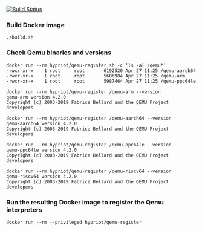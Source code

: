 [![Build Status](https://circleci.com/gh/hypriot/qemu-register.svg?style=svg)](https://circleci.com/gh/hypriot/qemu-register)

### Build Docker image
```
./build.sh
```


### Check Qemu binaries and versions
```
docker run --rm hypriot/qemu-register sh -c 'ls -al /qemu*'
-rwxr-xr-x    1 root     root       6192520 Apr 27 11:25 /qemu-aarch64
-rwxr-xr-x    1 root     root       5606984 Apr 27 11:25 /qemu-arm
-rwxr-xr-x    1 root     root       5987464 Apr 27 11:25 /qemu-ppc64le

docker run --rm hypriot/qemu-register /qemu-arm --version
qemu-arm version 4.2.0
Copyright (c) 2003-2019 Fabrice Bellard and the QEMU Project developers

docker run --rm hypriot/qemu-register /qemu-aarch64 --version
qemu-aarch64 version 4.2.0
Copyright (c) 2003-2019 Fabrice Bellard and the QEMU Project developers

docker run --rm hypriot/qemu-register /qemu-ppc64le --version
qemu-ppc64le version 4.2.0
Copyright (c) 2003-2019 Fabrice Bellard and the QEMU Project developers

docker run --rm hypriot/qemu-register /qemu-riscv64 --version
qemu-riscv64 version 4.2.0
Copyright (c) 2003-2019 Fabrice Bellard and the QEMU Project developers
```


### Run the resulting Docker image to register the Qemu interpreters
```
docker run --rm --privileged hypriot/qemu-register
```
